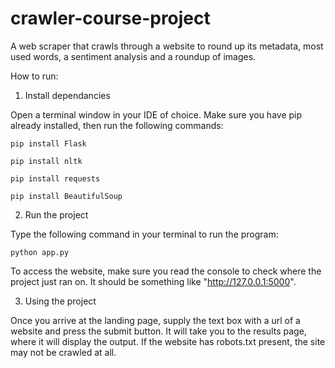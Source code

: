 # crawler-course-project
 A web scraper that crawls through a website to round up its metadata, most used words, a sentiment analysis and a roundup of images.

How to run:
1. Install dependancies

Open a terminal window in your IDE of choice. Make sure you have pip already installed, then run the following commands:

```
pip install Flask
```

```
pip install nltk
```

```
pip install requests
```

```
pip install BeautifulSoup
```

2. Run the project

Type the following command in your terminal to run the program:

```
python app.py
```

To access the website, make sure you read the console to check where the project just ran on. It should be something like "http://127.0.0.1:5000".

3. Using the project

Once you arrive at the landing page, supply the text box with a url of a website and press the submit button.
It will take you to the results page, where it will display the output. If the website has robots.txt present, the site may not be crawled at all.

